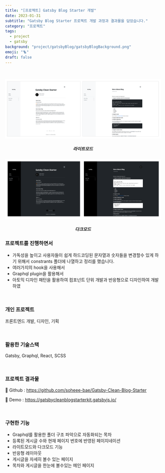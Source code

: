 ```yaml
---
title: "[프로젝트] Gatsby Blog Starter 개발"
date: 2023-01-31
subtitle: "Gatsby Blog Starter 프로젝트 개발 과정과 결과물을 담았습니다."
category: "프로젝트"
tags:
  - project
  - gatsby
background: "project/gatsbyBlog/gatsbyBlogBackground.png"
emoji: "🪜"
draft: false
---
```


<br/>

<div style="width:100%; margin:auto; text-align:center;">

![gatsbyBlog라이트모드](../../assets/images/project/gatsbyBlog/gatsbyBlogStarterLight.png)

##### 라이트모드

</div>

<div style="width:100%; margin:auto; text-align:center;">

![gatsbyBlog다크모드](../../assets/images/project/gatsbyBlog/gatsbyBlogStarterDark.png)

##### 다크모드

</div>

### 프로젝트를 진행하면서

- 가독성을 높이고 사용자들이 쉽게 하드코딩된 문자열과 숫자들을 변경할수 있게 하기 위해서 constrants 폴더에 나열하고 정리를 했습니다.
- 여러가지의 hook을 사용해서
- Graphql plugin을 활용해서
- 아토믹 디자인 패턴을 활용하여 컴포넌트 단위 개발과 반응형으로 디자인하여 개발하였

<br/>

### 개인 프로젝트

프론트엔드 개발, 디자인, 기획

<br/>

### 활용한 기술스택

Gatsby, Graphql, React, SCSS

<br/>

### 프로젝트 결과물

🔗 Github : https://github.com/soheee-bae/Gatsby-Clean-Blog-Starter

🚀 Demo : https://gatsbycleanblogstarterkit.gatsbyjs.io/

<br/>

### 구현한 기능

- Graphql를 활용한 폴더 구조 파악으로 자동화되는 목차
- 등록된 게시글 수와 현재 페이지 번호에 반영된 페이지네이션
- 라이트모드와 다크모드 기능
- 반응형 레이아웃
- 게시글을 자세히 볼수 있는 페이지
- 목차와 게시글을 한눈에 볼수있는 메인 페이지

<br/>
